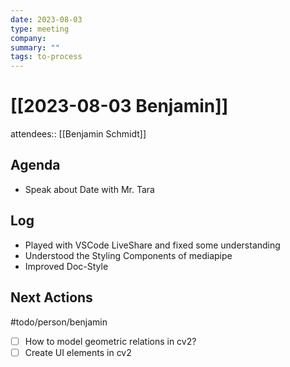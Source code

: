 ```yaml
---
date: 2023-08-03
type: meeting
company: 
summary: ""
tags: to-process
---
```

# [[2023-08-03 Benjamin]]

attendees:: [[Benjamin Schmidt]]

## Agenda

- Speak about Date with Mr. Tara

## Log

- Played with VSCode LiveShare and fixed some understanding
- Understood the Styling Components of mediapipe
- Improved Doc-Style


## Next Actions
#todo/person/benjamin 
- [ ] How to model geometric relations in cv2?
- [ ] Create UI elements in cv2

